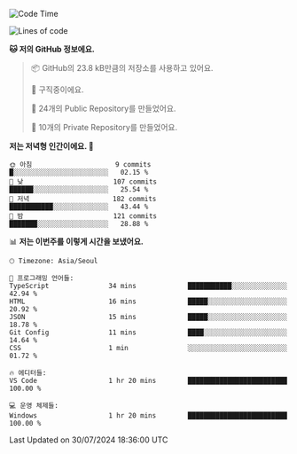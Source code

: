   <!--START_SECTION:waka-->
![Code Time](http://img.shields.io/badge/Code%20Time-741%20hrs%2030%20mins-blue)

![Lines of code](https://img.shields.io/badge/%EC%A0%80%EB%8A%94%20%EC%97%AC%ED%83%9C%EA%B9%8C%EC%A7%80%20-400.0%20thousand%20%EC%A4%84%EC%9D%98%20%EC%BD%94%EB%93%9C%EB%A5%BC%20%EC%9E%91%EC%84%B1%ED%96%88%EC%96%B4%EC%9A%94.-blue)

**🐱 저의 GitHub 정보에요.** 

> 📦 GitHub의 23.8 kB만큼의 저장소를 사용하고 있어요. 
 > 
> 💼 구직중이에요.
 > 
> 📜 24개의 Public Repository를 만들었어요. 
 > 
> 🔑 10개의 Private Repository를 만들었어요. 
 > 
**저는 저녁형 인간이에요. 🦉** 

```text
🌞 아침                     9 commits           █░░░░░░░░░░░░░░░░░░░░░░░░   02.15 % 
🌆 낮　                     107 commits         ██████░░░░░░░░░░░░░░░░░░░   25.54 % 
🌃 저녁                     182 commits         ███████████░░░░░░░░░░░░░░   43.44 % 
🌙 밤　                     121 commits         ███████░░░░░░░░░░░░░░░░░░   28.88 % 
```


📊 **저는 이번주를 이렇게 시간을 보냈어요.** 

```text
🕑︎ Timezone: Asia/Seoul

💬 프로그래밍 언어들: 
TypeScript               34 mins             ███████████░░░░░░░░░░░░░░   42.94 % 
HTML                     16 mins             █████░░░░░░░░░░░░░░░░░░░░   20.92 % 
JSON                     15 mins             █████░░░░░░░░░░░░░░░░░░░░   18.78 % 
Git Config               11 mins             ████░░░░░░░░░░░░░░░░░░░░░   14.64 % 
CSS                      1 min               ░░░░░░░░░░░░░░░░░░░░░░░░░   01.72 % 

🔥 에디터들: 
VS Code                  1 hr 20 mins        █████████████████████████   100.00 % 

💻 운영 체제들: 
Windows                  1 hr 20 mins        █████████████████████████   100.00 % 
```


 Last Updated on 30/07/2024 18:36:00 UTC
<!--END_SECTION:waka-->
